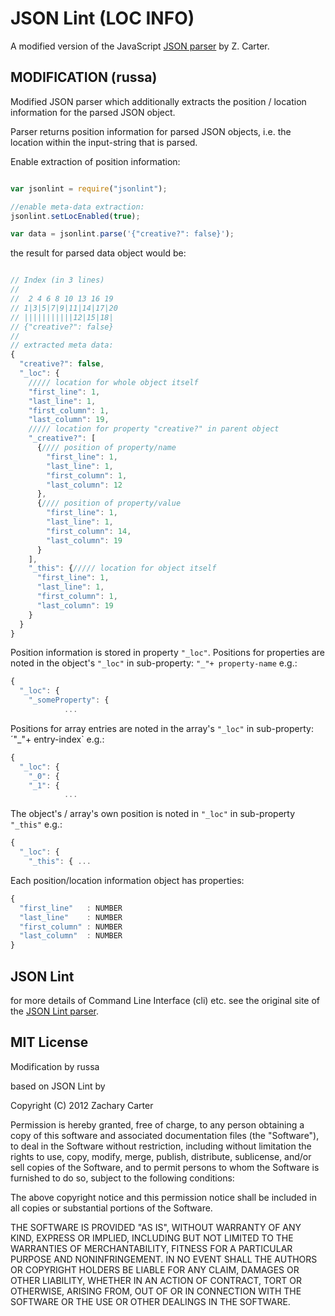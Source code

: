 JSON Lint (LOC INFO)
=========

A modified version of the JavaScript [JSON parser](https://github.com/zaach/jsonlint/) by Z. Carter.


MODIFICATION (russa)
----

Modified JSON parser which additionally extracts the position / location information
for the parsed JSON object.

Parser returns position information for parsed JSON objects, i.e.
the location within the input-string that is parsed.

Enable extraction of position information:
```javascript

var jsonlint = require("jsonlint");

//enable meta-data extraction:
jsonlint.setLocEnabled(true);

var data = jsonlint.parse('{"creative?": false}');

```

the result for parsed data object would be:
```javascript

// Index (in 3 lines)
//
//  2 4 6 8 10 13 16 19
// 1|3|5|7|9|11|14|17|20
// |||||||||||12|15|18|
// {"creative?": false}
//
// extracted meta data:
{
  "creative?": false,
  "_loc": {
    ///// location for whole object itself
    "first_line": 1,
    "last_line": 1,
    "first_column": 1,
    "last_column": 19,
    ///// location for property "creative?" in parent object
    "_creative?": [
      {//// position of property/name
        "first_line": 1,
        "last_line": 1,
        "first_column": 1,
        "last_column": 12
      },
      {//// position of property/value
        "first_line": 1,
        "last_line": 1,
        "first_column": 14,
        "last_column": 19
      }
    ],
    "_this": {///// location for object itself
      "first_line": 1,
      "last_line": 1,
      "first_column": 1,
      "last_column": 19
    }
  }
}
``` 

Position information is stored in property `"_loc"`.
Positions for properties are noted in the object's `"_loc"` in sub-property: `"_"+ property-name`
e.g.:
```javascript
{
  "_loc": {
    "_someProperty": {
            ...
```
             
Positions for array entries are noted in the array's `"_loc"` in sub-property: ´"_"+ entry-index`
e.g.:
```javascript
{
  "_loc": {
    "_0": {
    "_1": {
            ...
```

The object's / array's own position is noted in `"_loc"` in sub-property `"_this"`
e.g.:
```javascript
{
  "_loc": {
    "_this": { ...
````

Each position/location information object has properties:
```javascript
{ 
  "first_line"   : NUMBER
  "last_line"    : NUMBER 
  "first_column" : NUMBER
  "last_column"  : NUMBER
}
```


## JSON Lint

for more details of Command Line Interface (cli) etc. see the 
original site of the [JSON Lint parser](https://github.com/zaach/jsonlint/).


## MIT License


Modification by russa


based on JSON Lint by

Copyright (C) 2012 Zachary Carter

Permission is hereby granted, free of charge, to any person obtaining a copy of this software and associated documentation files (the "Software"), to deal in the Software without restriction, including without limitation the rights to use, copy, modify, merge, publish, distribute, sublicense, and/or sell copies of the Software, and to permit persons to whom the Software is furnished to do so, subject to the following conditions:

The above copyright notice and this permission notice shall be included in all copies or substantial portions of the Software.

THE SOFTWARE IS PROVIDED "AS IS", WITHOUT WARRANTY OF ANY KIND, EXPRESS OR IMPLIED, INCLUDING BUT NOT LIMITED TO THE WARRANTIES OF MERCHANTABILITY, FITNESS FOR A PARTICULAR PURPOSE AND NONINFRINGEMENT. IN NO EVENT SHALL THE AUTHORS OR COPYRIGHT HOLDERS BE LIABLE FOR ANY CLAIM, DAMAGES OR OTHER LIABILITY, WHETHER IN AN ACTION OF CONTRACT, TORT OR OTHERWISE, ARISING FROM, OUT OF OR IN CONNECTION WITH THE SOFTWARE OR THE USE OR OTHER DEALINGS IN THE SOFTWARE.
